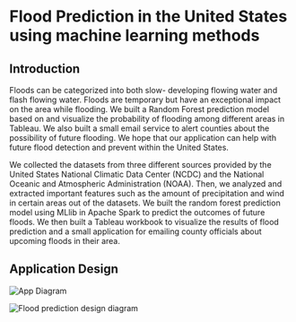 # Flood Prediction in the United States using machine learning methods

## Introduction

  Floods can be categorized into both slow- developing flowing water and flash flowing water. Floods are temporary but have an exceptional  impact on the area while flooding. We built a Random Forest prediction model based on and visualize the probability of flooding among different areas in Tableau. We also built a small email service to alert counties about the possibility of future flooding. We hope that our application can help with future flood detection and prevent within the United States.
  
  We collected the datasets from three different sources provided by the United States National Climatic Data Center (NCDC) and the National Oceanic and Atmospheric Administration (NOAA). Then, we analyzed and extracted important features such as the amount of precipitation and wind in certain areas out of the datasets. We built the random forest prediction model using MLlib in Apache Spark to predict the outcomes of future floods. We then built a Tableau workbook to visualize the results of flood prediction and a small application for emailing county officials about upcoming floods in their area.
  
  
  
## Application Design

![App Diagram](https://user-images.githubusercontent.com/37962353/58741461-d0c81100-83e6-11e9-84e8-5b445fb615bc.png)

![Flood prediction design diagram](https://user-images.githubusercontent.com/37962353/58741462-d0c81100-83e6-11e9-8e95-732f361ce157.png)
